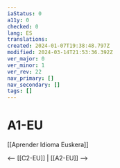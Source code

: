 ```yaml
---
iaStatus: 0
a11y: 0
checked: 0
lang: ES
translations: 
created: 2024-01-07T19:38:48.797Z
modified: 2024-03-14T21:53:36.392Z
ver_major: 0
ver_minor: 1
ver_rev: 22
nav_primary: []
nav_secondary: []
tags: []
---
```

# A1-EU

[[Aprender Idioma Euskera]]

<-- [[C2-EU]] | [[A2-EU]] -->